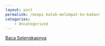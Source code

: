 ```yaml
---
layout: post
permalink: /mimpi-katak-melompat-ke-badan/
categories:
    - Uncategorized
---
```


[Baca Selengkapnya](/02)